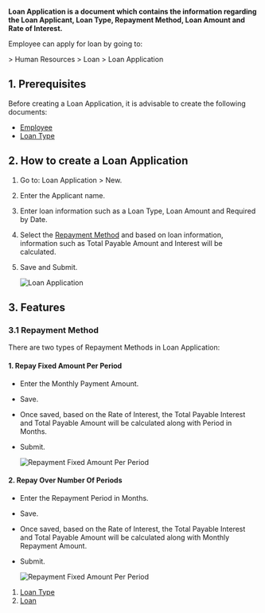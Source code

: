 **Loan Application is a document which contains the information regarding the Loan Applicant, Loan Type, Repayment Method, Loan Amount and Rate of Interest.**

Employee can apply for loan by going to:

\> Human Resources > Loan > Loan Application

## 1\. Prerequisites

Before creating a Loan Application, it is advisable to create the following documents:

*   [Employee](https://docs.erpnext.com/docs/v14/user/manual/en/human-resources/employee)
*   [Loan Type](https://docs.erpnext.com/docs/v14/user/manual/en/human-resources/loan-type)

## 2\. How to create a Loan Application

1.  Go to: Loan Application > New.
2.  Enter the Applicant name.
3.  Enter loan information such as a Loan Type, Loan Amount and Required by Date.
4.  Select the [Repayment Method](#3-1-repayment-method) and based on loan information, information such as Total Payable Amount and Interest will be calculated.
5.  Save and Submit.
    
    ![Loan Application](https://docs.erpnext.com/files/loan-application99399a.png)
    

## 3\. Features

### 3.1 Repayment Method

There are two types of Repayment Methods in Loan Application:

#### 1\. Repay Fixed Amount Per Period

*   Enter the Monthly Payment Amount.
*   Save.
*   Once saved, based on the Rate of Interest, the Total Payable Interest and Total Payable Amount will be calculated along with Period in Months.
*   Submit.
    
    ![Repayment Fixed Amount Per Period](https://docs.erpnext.com/files/repayment-period-in-months.png)
    

#### 2\. Repay Over Number Of Periods

*   Enter the Repayment Period in Months.
*   Save.
*   Once saved, based on the Rate of Interest, the Total Payable Interest and Total Payable Amount will be calculated along with Monthly Repayment Amount.
*   Submit.
    
    ![Repayment Fixed Amount Per Period](https://docs.erpnext.com/files/repayment2.png)
    

1.  [Loan Type](https://docs.erpnext.com/docs/v14/user/manual/en/human-resources/loan-type)
2.  [Loan](https://docs.erpnext.com/docs/v14/user/manual/en/human-resources/loan)